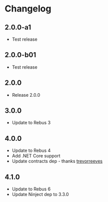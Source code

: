 # Changelog

## 2.0.0-a1
* Test release

## 2.0.0-b01
* Test release

## 2.0.0
* Release 2.0.0

## 3.0.0
* Update to Rebus 3

## 4.0.0
* Update to Rebus 4
* Add .NET Core support
* Update contracts dep - thanks [trevorreeves]

## 4.1.0
* Update to Rebus 6
* Update Ninject dep to 3.3.0

[erenes]: https://github.com/erenes
[trevorreeves]: https://github.com/trevorreeves
